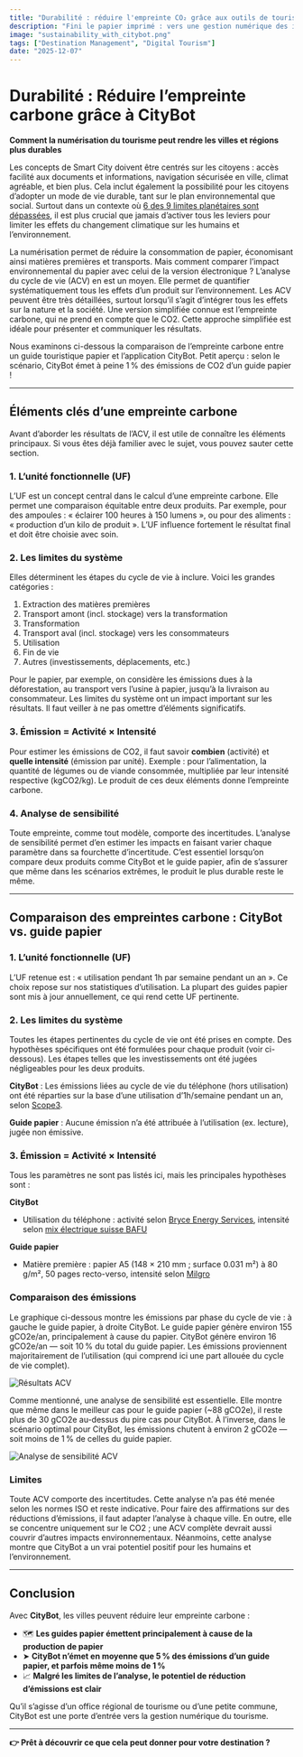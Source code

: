 ```yaml
---
title: "Durabilité : réduire l'empreinte CO₂ grâce aux outils de tourisme numérique"
description: "Fini le papier imprimé : vers une gestion numérique des infos sur votre ville."
image: "sustainability_with_citybot.png"
tags: ["Destination Management", "Digital Tourism"]
date: "2025-12-07"
---
```


# Durabilité : Réduire l’empreinte carbone grâce à CityBot  
**Comment la numérisation du tourisme peut rendre les villes et régions plus durables**

Les concepts de Smart City doivent être centrés sur les citoyens : accès facilité aux documents et informations, navigation sécurisée en ville, climat agréable, et bien plus. Cela inclut également la possibilité pour les citoyens d’adopter un mode de vie durable, tant sur le plan environnemental que social. Surtout dans un contexte où [6 des 9 limites planétaires sont dépassées](https://www.stockholmresilience.org/research/planetary-boundaries.html), il est plus crucial que jamais d’activer tous les leviers pour limiter les effets du changement climatique sur les humains et l’environnement.

La numérisation permet de réduire la consommation de papier, économisant ainsi matières premières et transports. Mais comment comparer l’impact environnemental du papier avec celui de la version électronique ? L’analyse du cycle de vie (ACV) en est un moyen. Elle permet de quantifier systématiquement tous les effets d’un produit sur l’environnement. Les ACV peuvent être très détaillées, surtout lorsqu’il s’agit d’intégrer tous les effets sur la nature et la société. Une version simplifiée connue est l’empreinte carbone, qui ne prend en compte que le CO2. Cette approche simplifiée est idéale pour présenter et communiquer les résultats.

Nous examinons ci-dessous la comparaison de l’empreinte carbone entre un guide touristique papier et l’application CityBot. Petit aperçu : selon le scénario, CityBot émet à peine 1 % des émissions de CO2 d’un guide papier !

---

## Éléments clés d’une empreinte carbone

Avant d’aborder les résultats de l’ACV, il est utile de connaître les éléments principaux. Si vous êtes déjà familier avec le sujet, vous pouvez sauter cette section.

### 1. L’unité fonctionnelle (UF)  
L’UF est un concept central dans le calcul d’une empreinte carbone. Elle permet une comparaison équitable entre deux produits. Par exemple, pour des ampoules : « éclairer 100 heures à 150 lumens », ou pour des aliments : « production d’un kilo de produit ». L’UF influence fortement le résultat final et doit être choisie avec soin.

### 2. Les limites du système  
Elles déterminent les étapes du cycle de vie à inclure. Voici les grandes catégories :

1. Extraction des matières premières  
2. Transport amont (incl. stockage) vers la transformation  
3. Transformation  
4. Transport aval (incl. stockage) vers les consommateurs  
5. Utilisation  
6. Fin de vie  
7. Autres (investissements, déplacements, etc.)

Pour le papier, par exemple, on considère les émissions dues à la déforestation, au transport vers l’usine à papier, jusqu’à la livraison au consommateur. Les limites du système ont un impact important sur les résultats. Il faut veiller à ne pas omettre d’éléments significatifs.

### 3. Émission = Activité × Intensité  
Pour estimer les émissions de CO2, il faut savoir **combien** (activité) et **quelle intensité** (émission par unité). Exemple : pour l’alimentation, la quantité de légumes ou de viande consommée, multipliée par leur intensité respective (kgCO2/kg). Le produit de ces deux éléments donne l’empreinte carbone.

### 4. Analyse de sensibilité  
Toute empreinte, comme tout modèle, comporte des incertitudes. L’analyse de sensibilité permet d’en estimer les impacts en faisant varier chaque paramètre dans sa fourchette d’incertitude. C’est essentiel lorsqu’on compare deux produits comme CityBot et le guide papier, afin de s’assurer que même dans les scénarios extrêmes, le produit le plus durable reste le même.

---

## Comparaison des empreintes carbone : CityBot vs. guide papier

### 1. L’unité fonctionnelle (UF)  
L’UF retenue est : « utilisation pendant 1h par semaine pendant un an ». Ce choix repose sur nos statistiques d’utilisation. La plupart des guides papier sont mis à jour annuellement, ce qui rend cette UF pertinente.

### 2. Les limites du système  
Toutes les étapes pertinentes du cycle de vie ont été prises en compte. Des hypothèses spécifiques ont été formulées pour chaque produit (voir ci-dessous). Les étapes telles que les investissements ont été jugées négligeables pour les deux produits.

**CityBot** : Les émissions liées au cycle de vie du téléphone (hors utilisation) ont été réparties sur la base d’une utilisation d’1h/semaine pendant un an, selon [Scope3](https://methodology.scope3.com/consumer_devices).

**Guide papier** : Aucune émission n’a été attribuée à l’utilisation (ex. lecture), jugée non émissive.

### 3. Émission = Activité × Intensité  
Tous les paramètres ne sont pas listés ici, mais les principales hypothèses sont :

**CityBot**  
- Utilisation du téléphone : activité selon [Bryce Energy Services](https://www.bryceenergyservices.com/2024/10/03/the-total-energy-consumption-of-a-mobile-phone/), intensité selon [mix électrique suisse BAFU](https://www.bafu.admin.ch/bafu/de/home/themen/klima/fragen-antworten.html#:~:text=Die%20Kennzahlen%20f%C3%BCr%20die%20verschiedenen,Strommix%3A%2015.7%20g%20CO2eq%2FkWh)

**Guide papier**  
- Matière première : papier A5 (148 × 210 mm ; surface 0.031 m²) à 80 g/m², 50 pages recto-verso, intensité selon [Milgro](https://www.milgro.eu/en/blog/co2-impact-of-paper-use-three-strategies-to-reduce-it)

### Comparaison des émissions

Le graphique ci-dessous montre les émissions par phase du cycle de vie : à gauche le guide papier, à droite CityBot. Le guide papier génère environ 155 gCO2e/an, principalement à cause du papier. CityBot génère environ 16 gCO2e/an — soit 10 % du total du guide papier. Les émissions proviennent majoritairement de l’utilisation (qui comprend ici une part allouée du cycle de vie complet).

![Résultats ACV](/img/lca_result_main.png)

Comme mentionné, une analyse de sensibilité est essentielle. Elle montre que même dans le meilleur cas pour le guide papier (~88 gCO2e), il reste plus de 30 gCO2e au-dessus du pire cas pour CityBot. À l’inverse, dans le scénario optimal pour CityBot, les émissions chutent à environ 2 gCO2e — soit moins de 1 % de celles du guide papier.

![Analyse de sensibilité ACV](/img/lca_result_sensitivity.png)

### Limites

Toute ACV comporte des incertitudes. Cette analyse n’a pas été menée selon les normes ISO et reste indicative. Pour faire des affirmations sur des réductions d’émissions, il faut adapter l’analyse à chaque ville. En outre, elle se concentre uniquement sur le CO2 ; une ACV complète devrait aussi couvrir d’autres impacts environnementaux. Néanmoins, cette analyse montre que CityBot a un vrai potentiel positif pour les humains et l’environnement.

---

## Conclusion

Avec **CityBot**, les villes peuvent réduire leur empreinte carbone :

- 🗺️ **Les guides papier émettent principalement à cause de la production de papier**  
- ➤ **CityBot n’émet en moyenne que 5 % des émissions d’un guide papier, et parfois même moins de 1 %**  
- 📈 **Malgré les limites de l’analyse, le potentiel de réduction d’émissions est clair**  

Qu’il s’agisse d’un office régional de tourisme ou d’une petite commune, CityBot est une porte d’entrée vers la gestion numérique du tourisme.

---

**👉 Prêt à découvrir ce que cela peut donner pour votre destination ?**